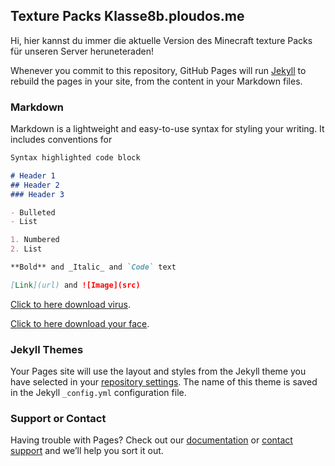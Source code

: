 ## Texture Packs Klasse8b.ploudos.me

Hi, hier kannst du immer die aktuelle Version des Minecraft texture Packs für unseren Server heruneteraden!

Whenever you commit to this repository, GitHub Pages will run [Jekyll](https://jekyllrb.com/) to rebuild the pages in your site, from the content in your Markdown files.

### Markdown

Markdown is a lightweight and easy-to-use syntax for styling your writing. It includes conventions for

```markdown
Syntax highlighted code block

# Header 1
## Header 2
### Header 3

- Bulleted
- List

1. Numbered
2. List

**Bold** and _Italic_ and `Code` text

[Link](url) and ![Image](src)
```

[Click to here download virus](https://google.com).

[Click to here download your face](https://youtube.com).


### Jekyll Themes

Your Pages site will use the layout and styles from the Jekyll theme you have selected in your [repository settings](https://github.com/Nitropenda/Nitropenda.github.io/settings/pages). The name of this theme is saved in the Jekyll `_config.yml` configuration file.

### Support or Contact

Having trouble with Pages? Check out our [documentation](https://docs.github.com/categories/github-pages-basics/) or [contact support](https://support.github.com/contact) and we’ll help you sort it out.
